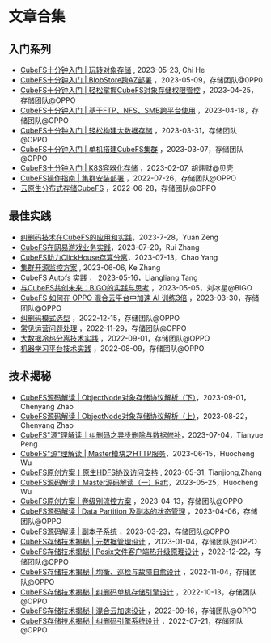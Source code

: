 # 文章合集

## 入门系列

- [CubeFS十分钟入门 | 玩转对象存储](https://mp.weixin.qq.com/s/DZ65u7MMZep5mM3wadrTYw) , 2023-05-23, Chi He
- [CubeFS十分钟入门 | BlobStore跨AZ部署](https://mp.weixin.qq.com/s/HEgeVRITyoMF93fm3mXmqA) ，2023-05-09，存储团队@0PP0
- [CubeFS十分钟入门 | 轻松掌握CubeFS对象存储权限管控](https://mp.weixin.qq.com/s/dJ2e5XDyVth3HL1UWR7fvw) ，2023-04-25，存储团队@OPPO
- [CubeFS十分钟入门 | 基于FTP、NFS、SMB跨平台使用](https://mp.weixin.qq.com/s/PyOwFzOSZK0pe6Xd0MnHJQ) ，2023-04-18，存储团队@OPPO
- [CubeFS十分钟入门 | 轻松构建大数据存储](https://mp.weixin.qq.com/s/MHSK4hG6omHajtrJcrjzvw) ，2023-03-31，存储团队@OPPO
- [CubeFS十分钟入门 | 单机搭建CubeFS集群](https://mp.weixin.qq.com/s/_-CcKBbNBRyR6mHkfNZIdw) ，2023-03-07，存储团队@OPPO
- [CubeFS十分钟入门 | K8S容器化存储](https://mp.weixin.qq.com/s/RgpunU_j2ggE679B5y0sbQ) ，2023-02-07, 胡炜财@贝壳
- [CubeFS操作指南 | 集群安装部署](https://mp.weixin.qq.com/s/B98CJ_gh-ViPlDKXkmptTA) ，2022-07-26，存储团队@OPPO
- [云原生分布式存储CubeFS](https://mp.weixin.qq.com/s/mhxODmVEkSLhH8EqgJzcuQ) ，2022-06-28，存储团队@OPPO

## 最佳实践

- [纠删码技术在CubeFS的应用和实践](https://mp.weixin.qq.com/s/6jzHhNE9L7YmLzbh-n89Og)，2023-7-28，Yuan Zeng
- [CubeFS在网易游戏业务实践](https://mp.weixin.qq.com/s/gSlvk3EnLfN2O6-PGID7JA)，2023-07-20，Rui Zhang
- [CubeFS助力ClickHouse存算分离](https://mp.weixin.qq.com/s/ZEzFzP4uWP3NhbCf0tnsjA)，2023-07-13，Chao Yang
- [集群开源监控方案](https://mp.weixin.qq.com/s/QtO-ORwdanATR9hXwp-YMQ) , 2023-06-06, Ke Zhang
- [CubeFS Autofs 实践](https://mp.weixin.qq.com/s/Y-M1K9_5NkJGQVPbJIpJyA) ， 2023-05-16，Liangliang Tang
- [与CubeFS共创未来：BIGO的实践与思考](https://mp.weixin.qq.com/s/X5c14U55O2g0bT3bxJWFbg) ，2023-05-05，刘冰星@BIGO
- [CubeFS 如何在 OPPO 混合云平台中加速 AI 训练3倍](https://mp.weixin.qq.com/s/9el9S66eDhqAKU2vvpJW3Q) ，2023-03-30，存储团队@OPPO
- [纠删码模式选型](https://mp.weixin.qq.com/s/v-fFJZtDY2_9loHWAnPXqA) ，2022-12-15，存储团队@OPPO
- [常见运营问题处理](https://mp.weixin.qq.com/s/cH9xw5sK80RIkkZWpyd4qA) ，2022-11-29，存储团队@OPPO
- [大数据冷热分离技术实践](https://mp.weixin.qq.com/s/F9_Ix1lkAfn0b05hoWlVwg) ，2022-09-01，存储团队@OPPO
- [机器学习平台技术实践](https://mp.weixin.qq.com/s/RB1iYn850vfnwE37-UDhdA) ，2022-08-09，存储团队@OPPO

## 技术揭秘

- [CubeFS源码解读 | ObjectNode对象存储协议解析（下）](https://mp.weixin.qq.com/s/RKkZzpxwlycR2QNhwr_-YA)，2023-09-01，Chenyang Zhao
- [CubeFS源码解读 | ObjectNode对象存储协议解析（上）](https://mp.weixin.qq.com/s/if5D1w3zPDtgRbB3_FLAGg)，2023-08-22，Chenyang Zhao
- [CubeFS"源"理解读｜纠删码之异步删除与数据修补](https://mp.weixin.qq.com/s/d3l3v2V5K-ifSDWdm9caTw)，2023-07-04，Tianyue Peng
- [CubeFS"源"理解读 | Master模块之HTTP服务](https://mp.weixin.qq.com/s/rqmdSs-w0qgE5Ual4KgpmQ)，2023-06-15，Huocheng Wu
- [CubeFS原创方案丨原生HDFS协议访问支持](https://mp.weixin.qq.com/s/vw9O9ssHIWDIozjYkoy8IA) , 2023-05-31, Tianjiong,Zhang
- [CubeFS源码解读丨Master源码解读（一）Raft](https://mp.weixin.qq.com/s/zSEvxZ2HCaEYvvfY5HdK3Q)，2023-05-25，Huocheng Wu
- [CubeFS原创方案 | 卷级别流控方案](https://mp.weixin.qq.com/s/ytBvK3MazOzm3uDtzRBwaw) ，2023-04-13，存储团队@OPPO
- [CubeFS源码解读 | Data Partition 及副本的状态管理](https://mp.weixin.qq.com/s/ICpXE3e1Vu497hmvUyzI5Q) ，2023-04-06，存储团队@OPPO
- [CubeFS源码解读 | 副本子系统](https://mp.weixin.qq.com/s/Ryw4BLlVoysX5jeNFLpdig) ，2023-03-23，存储团队@OPPO
- [CubeFS存储技术揭秘 | 元数据管理设计](https://mp.weixin.qq.com/s/_PwSANyJZZuFst1SOolNGQ) ，2023-01-04，存储团队@OPPO
- [CubeFS存储技术揭秘 | Posix文件客户端热升级原理设计](https://mp.weixin.qq.com/s/AUcOjcXOIs4ba1vvnu0-3Q) ，2022-12-22，存储团队@OPPO
- [CubeFS存储技术揭秘 | 均衡、巡检与故障自愈设计](https://mp.weixin.qq.com/s/CUfaEKUqvQ6UekcTDqkMqQ) ，2022-11-04，存储团队@OPPO
- [CubeFS存储技术揭秘 | 纠删码单机存储引擎设计](https://mp.weixin.qq.com/s/jCdvwueQrjeIbwAADzb_7Q) ，2022-10-13，存储团队@OPPO
- [CubeFS存储技术揭秘 | 混合云加速设计](https://mp.weixin.qq.com/s/kkUvZUMhg-qmy6Bw_RM2xw) ，2022-09-16，存储团队@OPPO
- [CubeFS存储技术揭秘 | 纠删码引擎系统设计](https://mp.weixin.qq.com/s/Bx2QM3p7Tz-2y6IGlXAdKA) ，2022-07-21，存储团队@OPPO
